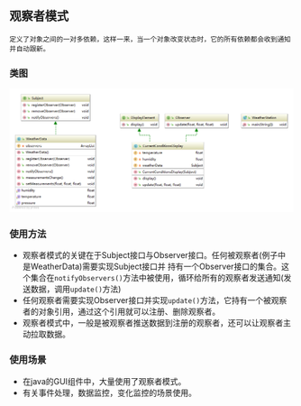 ## 观察者模式
``定义了对象之间的一对多依赖，这样一来，当一个对象改变状态时，它的所有依赖都会收到通知并自动跟新。``
### 类图
![类图](https://github.com/Frapschen/DesignPattern/blob/master/ObserverPattern/imgs/ClassUML.png)
### 使用方法
* 观察者模式的关键在于Subject接口与Observer接口。任何被观察者(例子中是WeatherData)需要实现Subject接口并
持有一个Observer接口的集合。这个集合在``notifyObservers()``方法中被使用，循环给所有的观察者发送通知(发送数据，调用``update()``方法)
* 任何观察者需要实现Observer接口并实现``update()``方法，它持有一个被观察者的对象引用，通过这个引用就可以注册、删除观察者。 
* 观察者模式中，一般是被观察者推送数据到注册的观察者，还可以让观察者主动拉取数据。
### 使用场景
* 在java的GUI组件中，大量使用了观察者模式。
* 有关事件处理，数据监控，变化监控的场景使用。